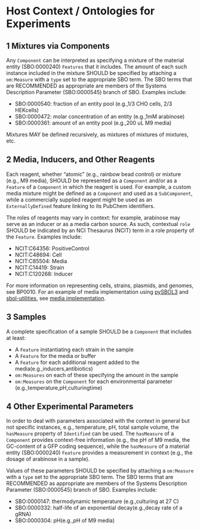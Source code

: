 # Host Context / Ontologies for Experiments

## 1 Mixtures via Components

Any `Component` can be interpreted as specifying a mixture of the material entity (SBO:0000240) `Features` that it includes. The amount of each such instance included in the mixture SHOULD be specified by attaching a `om:Measure` with a `type` set to the appropriate SBO term. The SBO terms that are RECOMMENDED as appropriate are members of the Systems Description Parameter (SBO:0000545) branch of SBO. Examples include: 

 - SBO:0000540: fraction of an entity pool (e.g.,1/3 CHO cells, 2/3 HEKcells)
 - SBO:0000472: molar concentration of an entity (e.g.,1mM arabinose)
 - SBO:0000361: amount of an entity pool (e.g.,200 uL M9 media)
 
 Mixtures MAY be defined recursively, as mixtures of mixtures of mixtures, etc.
 
 ## 2 Media, Inducers, and Other Reagents
 
 Each reagent, whether “atomic” (e.g., rainbow bead control) or mixture (e.g., M9 media), SHOULD be represented as a `Component` and/or as a `Feature` of a `Component` in which the reagent is used. For example, a custom media mixture might be defined as a `Component` and used as a `SubComponent`, while a commercially supplied reagent might be used as an `ExternallyDefined` feature linking to its PubChem identifiers.
 
 The roles of reagents may vary in context: for example, arabinose may serve as an inducer or as a media carbon source. As such, contextual `role` SHOULD be indicated by an NCI Thesaurus (NCIT) term in a role property of the `Feature`. Examples include:
 
  - NCIT:C64356: PositiveControl
  - NCIT:C48694: Cell
  - NCIT:C85504: Media
  - NCIT:C14419: Strain
  - NCIT:C120268: Inducer

For more information on representing cells, strains, plasmids, and genomes, see BP0010.
For an example of media implementation using [pySBOL3](https://github.com/SynBioDex/pySBOL3) and [sbol-utilities](https://github.com/SynBioDex/SBOL-utilities), see [media implementation](https://github.com/SynBioDex/SBOL-examples/blob/BP009/SBOL/best-practices/BP009/media-implementation.ipynb).

## 3 Samples

A complete specification of a sample SHOULD be a `Component` that includes at least:

 - A `Feature` instantiating each strain in the sample
 - A `Feature` for the media or buffer
 - A `Feature` for each additional reagent added to the media(e.g.,inducers,antibiotics)
 - `om:Measures` on each of these specifying the amount in the sample
 - `om:Measures` on the `Component` for each environmental parameter (e.g.,temperature,pH,culturingtime)
 
 ## 4 Other Experimental Parameters
 
 In order to deal with parameters associated with the context in general but not specific instances, e.g., temperature, pH, total sample volume, the `hasMeasure` property of `Identified` can be used. The `hasMeasure` of a `Component` provides context-free information (e.g., the pH of M9 media, the GC-content of a GFP coding sequence), while the `hasMeasure` of a material entity (SBO:0000240) `Feature` provides a measurement in context (e.g., the dosage of arabinose in a sample).
 
 Values of these parameters SHOULD be specified by attaching a `om:Measure` with a `type` set to the appropriate SBO term. The SBO terms that are RECOMMENDED as appropriate are members of the Systems Description Parameter (SBO:0000545) branch of SBO. Examples include:
 
  - SBO:0000147: thermodynamic temperature (e.g.,culturing at 27 C)
  - SBO:0000332: half-life of an exponential decay(e.g.,decay rate of a gRNA)
  - SBO:0000304: pH(e.g.,pH of M9 media)
